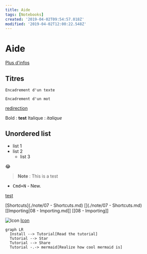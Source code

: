 ```yaml
---
title: Aide
tags: [Notebooks]
created: '2019-04-02T09:54:57.018Z'
modified: '2019-04-02T12:00:22.548Z'
---
```


# Aide
[Plus d'infos](@https://guides.github.com/features/mastering-markdown/)

## Titres

```
Encadrement d'un texte
```

`Encadrement d'un mot`

[redirection](@google.com)

Bold : **test**
Italique : *italique*

## Unordered list
- list 1
- list 2
  - list 3

:joy:

> **Note** : This is a test

- <kbd>Cmd+N</kbd> - New.

[test](http://www.test.com)

[Shortcuts](./note/07 - Shortcuts.md)
[](./note/07 - Shortcuts.md)
[[Importing|08 - Importing.md]]
[[08 - Importing]]

![Icon](./attachment/icon_small.png)
[Icon](./attachment/icon_small.png)
[](./attachment/icon_small.png)

```mermaid
graph LR
  Install --> Tutorial[Read the tutorial]
  Tutorial --> Star
  Tutorial --> Share
  Tutorial -.-> mermaid[Realize how cool mermaid is]
```
